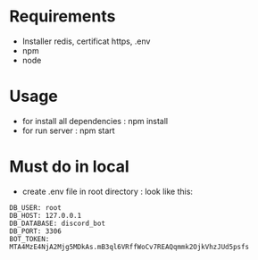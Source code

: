 # Requirements
- Installer redis, certificat https, .env
- npm
- node

# Usage
- for install all dependencies : npm install
- for run server : npm start

# Must do in local
- create .env file in root directory :
look like this:
```
DB_USER: root
DB_HOST: 127.0.0.1
DB_DATABASE: discord_bot
DB_PORT: 3306
BOT_TOKEN: MTA4MzE4NjA2Mjg5MDkAs.mB3ql6VRffWoCv7REAQqmmk2OjkVhzJUd5psfs
```
